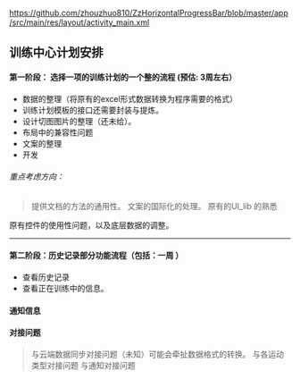 https://github.com/zhouzhuo810/ZzHorizontalProgressBar/blob/master/app/src/main/res/layout/activity_main.xml

## 训练中心计划安排

#### 第一阶段： 选择一项的训练计划的一个整的流程 (预估: 3周左右）
* 数据的整理（将原有的excel形式数据转换为程序需要的格式）
* 训练计划模板的接口还需要封装与提炼。
* 设计切图图片的整理（还未给）。
* 布局中的兼容性问题
* 文案的整理
* 开发

###### 重点考虑方向：
> 提供文档的方法的通用性。
> 文案的国际化的处理。
> 原有的UI_lib 的熟悉

原有控件的使用性问题，以及底层数据的调整。

****
#### 第二阶段：历史记录部分功能流程（包括：一周 ）
* 查看历史记录
* 查看正在训练中的信息。


#### 通知信息

#### 对接问题
> 与云端数据同步对接问题（未知）可能会牵扯数据格式的转换。
> 与各运动类型对接问题
> 与通知对接问题







